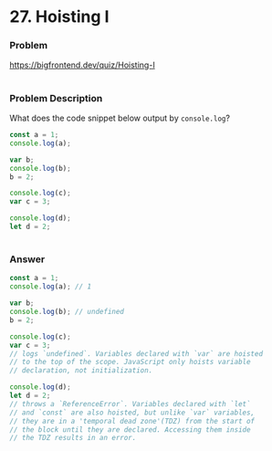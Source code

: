# 27. Hoisting I

### Problem

https://bigfrontend.dev/quiz/Hoisting-I

#

### Problem Description

What does the code snippet below output by `console.log`?

```js
const a = 1;
console.log(a);

var b;
console.log(b);
b = 2;

console.log(c);
var c = 3;

console.log(d);
let d = 2;
```

#

### Answer

```js
const a = 1;
console.log(a); // 1

var b;
console.log(b); // undefined
b = 2;

console.log(c);
var c = 3;
// logs `undefined`. Variables declared with `var` are hoisted
// to the top of the scope. JavaScript only hoists variable
// declaration, not initialization.

console.log(d);
let d = 2;
// throws a `ReferenceError`. Variables declared with `let`
// and `const` are also hoisted, but unlike `var` variables,
// they are in a 'temporal dead zone'(TDZ) from the start of
// the block until they are declared. Accessing them inside
// the TDZ results in an error.
```
